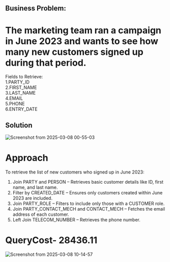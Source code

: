 ## Business Problem:  
# The marketing team ran a campaign in June 2023 and wants to see how many new customers signed up during that period.    
Fields to Retrieve:  
1.PARTY_ID     
2.FIRST_NAME  
3.LAST_NAME  
4.EMAIL   
5.PHONE  
6.ENTRY_DATE  
## Solution

![Screenshot from 2025-03-08 00-55-03](https://github.com/user-attachments/assets/0ca60422-599f-4566-a932-ab6081fec9e9)


# Approach  
 To retrieve the list of new customers who signed up in June 2023:    
  1. Join PARTY and PERSON – Retrieves basic customer details like ID, first name, and last name.   
  2. Filter by CREATED_DATE – Ensures only customers created within June 2023 are included.  
  3. Join PARTY_ROLE – Filters to include only those with a CUSTOMER role.  
  4. Join PARTY_CONTACT_MECH and CONTACT_MECH – Fetches the email address of each customer.  
  5. Left Join TELECOM_NUMBER – Retrieves the phone number.

# QueryCost- 28436.11

![Screenshot from 2025-03-08 10-14-57](https://github.com/user-attachments/assets/9fe7f587-7b8c-4f83-a4c5-c33bb23083ef)

